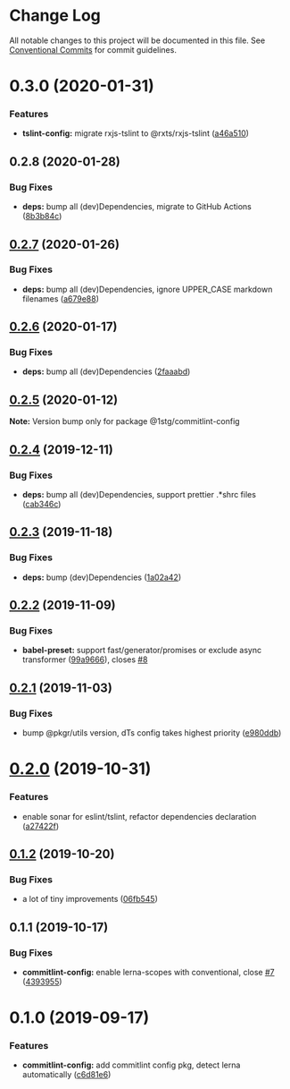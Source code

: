 # Change Log

All notable changes to this project will be documented in this file.
See [Conventional Commits](https://conventionalcommits.org) for commit guidelines.

# 0.3.0 (2020-01-31)


### Features

* **tslint-config:** migrate rxjs-tslint to @rxts/rxjs-tslint ([a46a510](https://github.com/1stG/configs/commit/a46a510829a8eacbdda062223e2fd7749a899779))





## 0.2.8 (2020-01-28)


### Bug Fixes

* **deps:** bump all (dev)Dependencies, migrate to GitHub Actions ([8b3b84c](https://github.com/1stG/configs/commit/8b3b84cdba15439891bb5650d11dbac51ceb8eca))





## [0.2.7](https://github.com/1stG/configs/compare/@1stg/commitlint-config@0.2.6...@1stg/commitlint-config@0.2.7) (2020-01-26)


### Bug Fixes

* **deps:** bump all (dev)Dependencies, ignore UPPER_CASE markdown filenames ([a679e88](https://github.com/1stG/configs/commit/a679e88b31383b94d889a9a7de9aff1b14d2e91c))





## [0.2.6](https://github.com/1stG/configs/compare/@1stg/commitlint-config@0.2.5...@1stg/commitlint-config@0.2.6) (2020-01-17)


### Bug Fixes

* **deps:** bump all (dev)Dependencies ([2faaabd](https://github.com/1stG/configs/commit/2faaabd1de4072bbad92a891457c714aec468f99))





## [0.2.5](https://github.com/1stG/configs/compare/@1stg/commitlint-config@0.2.4...@1stg/commitlint-config@0.2.5) (2020-01-12)

**Note:** Version bump only for package @1stg/commitlint-config





## [0.2.4](https://github.com/1stG/configs/compare/@1stg/commitlint-config@0.2.3...@1stg/commitlint-config@0.2.4) (2019-12-11)


### Bug Fixes

* **deps:** bump all (dev)Dependencies, support prettier .*shrc files ([cab346c](https://github.com/1stG/configs/commit/cab346c8d6b41197bfddc2ff408e92e58816661d))





## [0.2.3](https://github.com/1stG/configs/compare/@1stg/commitlint-config@0.2.2...@1stg/commitlint-config@0.2.3) (2019-11-18)


### Bug Fixes

* **deps:** bump (dev)Dependencies ([1a02a42](https://github.com/1stG/configs/commit/1a02a42ea2b786a8f59c46214fc05e82291febd4))





## [0.2.2](https://github.com/1stG/configs/compare/@1stg/commitlint-config@0.2.1...@1stg/commitlint-config@0.2.2) (2019-11-09)


### Bug Fixes

* **babel-preset:** support fast/generator/promises or exclude async transformer ([99a9666](https://github.com/1stG/configs/commit/99a9666a2228ea66de3b81d4bad4707ecba7232e)), closes [#8](https://github.com/1stG/configs/issues/8)





## [0.2.1](https://github.com/1stG/configs/compare/@1stg/commitlint-config@0.2.0...@1stg/commitlint-config@0.2.1) (2019-11-03)


### Bug Fixes

* bump @pkgr/utils version, dTs config takes highest priority ([e980ddb](https://github.com/1stG/configs/commit/e980ddb9645e3e9a85fc439efe2c1ad6dfb1cd1e))





# [0.2.0](https://github.com/1stG/configs/compare/@1stg/commitlint-config@0.1.2...@1stg/commitlint-config@0.2.0) (2019-10-31)


### Features

* enable sonar for eslint/tslint, refactor dependencies declaration ([a27422f](https://github.com/1stG/configs/commit/a27422fa05e87f5d3800ca63a4c7ef3ba052b715))





## [0.1.2](https://github.com/1stG/configs/compare/@1stg/commitlint-config@0.1.1...@1stg/commitlint-config@0.1.2) (2019-10-20)


### Bug Fixes

* a lot of tiny improvements ([06fb545](https://github.com/1stG/configs/commit/06fb545d9687e6da47b3e367bdb1b89553fc3c86))





## 0.1.1 (2019-10-17)


### Bug Fixes

* **commitlint-config:** enable lerna-scopes with conventional, close [#7](https://github.com/1stG/configs/issues/7) ([4393955](https://github.com/1stG/configs/commit/4393955fd0beb9bfb7c3f32a5e5f842fbd222a61))





# 0.1.0 (2019-09-17)


### Features

* **commitlint-config:** add commitlint config pkg, detect lerna automatically ([c6d81e6](https://github.com/1stG/configs/commit/c6d81e6))
